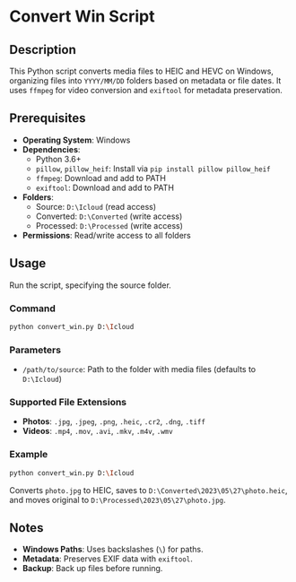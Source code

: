 # Convert Win Script

## Description
This Python script converts media files to HEIC and HEVC on Windows, organizing files into `YYYY/MM/DD` folders based on metadata or file dates. It uses `ffmpeg` for video conversion and `exiftool` for metadata preservation.

## Prerequisites
- **Operating System**: Windows
- **Dependencies**:
  - Python 3.6+
  - `pillow`, `pillow_heif`: Install via `pip install pillow pillow_heif`
  - `ffmpeg`: Download and add to PATH
  - `exiftool`: Download and add to PATH
- **Folders**:
  - Source: `D:\Icloud` (read access)
  - Converted: `D:\Converted` (write access)
  - Processed: `D:\Processed` (write access)
- **Permissions**: Read/write access to all folders

## Usage
Run the script, specifying the source folder.

### Command
```bash
python convert_win.py D:\Icloud
```

### Parameters
- `/path/to/source`: Path to the folder with media files (defaults to `D:\Icloud`)

### Supported File Extensions
- **Photos**: `.jpg`, `.jpeg`, `.png`, `.heic`, `.cr2`, `.dng`, `.tiff`
- **Videos**: `.mp4`, `.mov`, `.avi`, `.mkv`, `.m4v`, `.wmv`

### Example
```bash
python convert_win.py D:\Icloud
```
Converts `photo.jpg` to HEIC, saves to `D:\Converted\2023\05\27\photo.heic`, and moves original to `D:\Processed\2023\05\27\photo.jpg`.

## Notes
- **Windows Paths**: Uses backslashes (`\`) for paths.
- **Metadata**: Preserves EXIF data with `exiftool`.
- **Backup**: Back up files before running.